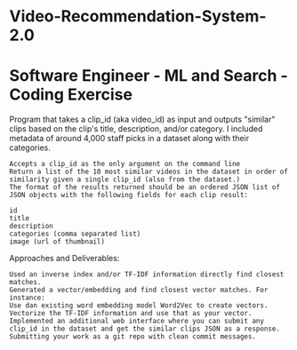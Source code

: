 # Video-Recommendation-System-2.0
# Software Engineer - ML and Search - Coding Exercise

Program that takes a clip_id (aka video_id) as input and outputs "similar" clips based on the clip's title,
description, and/or category. I included metadata of around 4,000 staff picks in a dataset along with their categories.

```
Accepts a clip_id as the only argument on the command line
Return a list of the 10 most similar videos in the dataset in order of similarity given a single clip_id (also from the dataset.)
The format of the results returned should be an ordered JSON list of JSON objects with the following fields for each clip result:

id
title
description
categories (comma separated list)
image (url of thumbnail)

```
Approaches and Deliverables:

```
Used an inverse index and/or TF-IDF information directly find closest matches.
Generated a vector/embedding and find closest vector matches. For instance:
Use dan existing word embedding model Word2Vec to create vectors.
Vectorize the TF-IDF information and use that as your vector.
Implemented an additional web interface where you can submit any clip_id in the dataset and get the similar clips JSON as a response.
Submitting your work as a git repo with clean commit messages.
```
